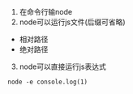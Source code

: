 1. 在命令行输node
2. node可以运行js文件(后缀可省略)
  - 相对路径
  - 绝对路径
3. node可以直接运行js表达式
```
node -e console.log(1)
```
